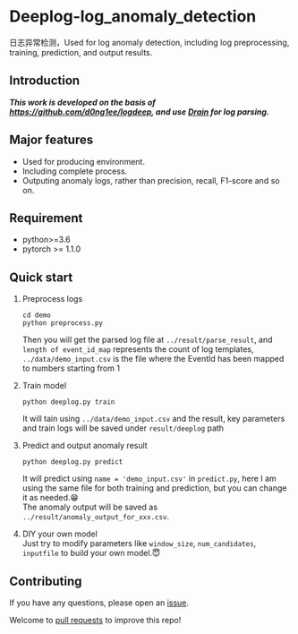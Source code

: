 # Deeplog-log_anomaly_detection
日志异常检测，Used for log anomaly detection, including log preprocessing, training, prediction, and output results.
## Introduction
***This work is developed on the basis of <https://github.com/d0ng1ee/logdeep>, and use [Drain](https://github.com/logpai/logparser) for log parsing.***  
## Major features  
- Used for producing environment.  
- Including complete process.  
- Outputing anomaly logs, rather than precision, recall, F1-score and so on.  
## Requirement  
- python>=3.6  
- pytorch >= 1.1.0  
## Quick start  
1. Preprocess logs

   ```
   cd demo  
   python preprocess.py
   ```
   Then you will get the parsed log file at `../result/parse_result`, and `length of event_id_map` represents the count of log templates, `../data/demo_input.csv` is the file where the EventId has been mapped to numbers starting from 1  

3. Train model

   ```
   python deeplog.py train
   ```
   It will tain using `../data/demo_input.csv` and the result, key parameters and train logs will be saved under `result/deeplog` path

4. Predict and output anomaly result

   ```
   python deeplog.py predict
   ```
   It will predict using `name = 'demo_input.csv'` in `predict.py`, here I am using the same file for both training and prediction, but you can change it as needed.😁   
   The anomaly output will be saved as `../result/anomaly_output_for_xxx.csv`.

5. DIY your own model   
   Just try to modify parameters like `window_size`, `num_candidates`, `inputfile` to build your own model.😇
## Contributing  
If you have any questions, please open an [issue](https://github.com/happyoung68/Deeplog-log_anomaly_detection/issues).  

Welcome to [pull requests](https://github.com/happyoung68/Deeplog-log_anomaly_detection/pulls) to improve this repo!
